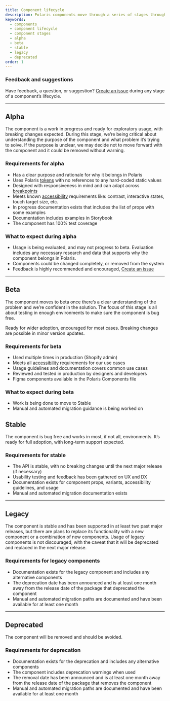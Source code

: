 ```yaml
---
title: Component lifecycle
description: Polaris components move through a series of stages throughout their lifecycle. Within each stage, a component must meet a set of requirements.
keywords:
  - components
  - component lifecycle
  - component stages
  - alpha
  - beta
  - stable
  - legacy
  - deprecated
order: 1
---
```


### Feedback and suggestions

Have feedback, a question, or suggestion? [Create an issue](https://github.com/Shopify/polaris/issues/new) during any stage of a component’s lifecycle.

---

## Alpha

The component is a work in progress and ready for exploratory usage, with breaking changes expected. During this stage, we’re being critical about understanding the purpose of the component and what problem it’s trying to solve. If the purpose is unclear, we may decide not to move forward with the component and it could be removed without warning.

### Requirements for alpha

- Has a clear purpose and rationale for why it belongs in Polaris
- Uses Polaris [tokens](https://polaris.shopify.com/tokens) with no references to any hard-coded static values
- Designed with responsiveness in mind and can adapt across [breakpoints](https://polaris.shopify.com/tokens/breakpoints)
- Meets known [accessibility](https://polaris.shopify.com/foundations/accessibility) requirements like: contrast, interactive states, touch target size, etc.
- In progress documentation exists that includes the list of props with some examples
- Documentation includes examples in Storybook
- The component has 100% test coverage

### What to expect during alpha

- Usage is being evaluated, and may not progress to beta. Evaluation includes any necessary research and data that supports why the component belongs in Polaris.
- Components could be changed completely, or removed from the system
- Feedback is highly recommended and encouraged, [Create an issue](https://github.com/Shopify/polaris/issues/new)

---

## Beta

The component moves to beta once there’s a clear understanding of the problem and we’re confident in the solution. The focus of this stage is all about testing in enough environments to make sure the component is bug free.

Ready for wider adoption, encouraged for most cases. Breaking changes are possible in minor version updates.

### Requirements for beta

- Used multiple times in production (Shopify admin)
- Meets all [accessibility](https://polaris.shopify.com/foundations/accessibility) requirements for our use cases
- Usage guidelines and documentation covers common use cases
- Reviewed and tested in production by designers and developers
- Figma components available in the Polaris Components file

### What to expect during beta

- Work is being done to move to Stable
- Manual and automated migration guidance is being worked on

## Stable

The component is bug free and works in most, if not all, environments. It’s ready for full adoption, with long-term support expected.

### Requirements for stable

- The API is stable, with no breaking changes until the next major release (if necessary)
- Usability testing and feedback has been gathered on UX and DX
- Documentation exists for component props, variants, accessibility guidelines, and usage
- Manual and automated migration documentation exists

---

## Legacy

The component is stable and has been supported in at least two past major releases, but there are plans to replace its functionality with a new component or a combination of new components. Usage of legacy components is not discouraged, with the caveat that it will be deprecated and replaced in the next major release.

### Requirements for legacy components

- Documentation exists for the legacy component and includes any alternative components
- The deprecation date has been announced and is at least one month away from the release date of the package that deprecated the component
- Manual and automated migration paths are documented and have been available for at least one month

---

## Deprecated

The component will be removed and should be avoided.

### Requirements for deprecation

- Documentation exists for the deprecation and includes any alternative components
- The component includes deprecation warnings when used
- The removal date has been announced and is at least one month away from the release date of the package that removes the component
- Manual and automated migration paths are documented and have been available for at least one month
